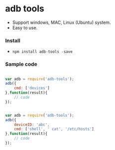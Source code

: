 # adb tools
- Support windows, MAC, Linux (Ubuntu) system.
- Easy to use.

### Install
* ``npm install adb-tools -save``

### Sample code

```js

var adb = require('adb-tools');
adb({
    cmd: ['devices']
},function(result){
    // code
});
````

```js

var adb = require('adb-tools');
adb({
    deviceID: 'abc',
    cmd: ['shell', ' cat', '/etc/hosts']
},function(result){
    // code
});
````


